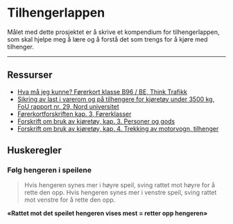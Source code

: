 Tilhengerlappen
==

Målet med dette prosjektet er å skrive et kompendium for tilhengerlappen,
som skal hjelpe meg å lære og å forstå det som trengs for å kjøre med tilhenger.

-------------

## Ressurser

- [Hva må jeg kunne? Førerkort klasse B96 / BE, Think Trafikk](https://www.thinktrafikk.no/wp-content/uploads/2021/11/Opplaring-klasse-BE.pdf)
- [Sikring av last i varerom og på tilhengere for kjøretøy under 3500 kg, FoU rapport nr. 29, Nord universitet](https://nordopen.nord.no/nord-xmlui/bitstream/handle/11250/2503971/FoURapport292018.pdf?sequence=1&isAllowed=y)
- [Førerkortforskriften kap. 3, Førerklasser](https://lovdata.no/dokument/SF/forskrift/2004-01-19-298/KAPITTEL_3#KAPITTEL_3)
- [Forskrift om bruk av kjøretøy, kap. 3. Personer og gods](https://lovdata.no/dokument/SF/forskrift/1990-01-25-92/KAPITTEL_4#KAPITTEL_4)
- [Forskrift om bruk av kjøretøy, kap. 4. Trekking av motorvogn, tilhenger](https://lovdata.no/dokument/SF/forskrift/1990-01-25-92/KAPITTEL_5#KAPITTEL_5)

## Huskeregler

### Følg hengeren i speilene

> Hvis hengeren synes mer i høyre speil, sving rattet mot høyre for å rette den opp.
> Hvis hengeren synes mer i venstre speil, sving rattet mot venstre for å rette den opp.

__«Rattet mot det speilet hengeren vises mest = retter opp hengeren»__

